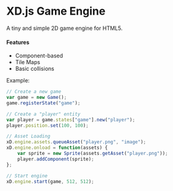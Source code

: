 XD.js Game Engine
==============
A tiny and simple 2D game engine for HTML5.

#### Features
- Component-based
- Tile Maps
- Basic collisions

Example:
```js
// Create a new game
var game = new Game();
game.registerState("game");

// Create a "player" entity
var player = game.states["game"].new("player");
player.position.set(100, 100);

// Asset Loading
xD.engine.assets.queueAsset("player.png", "image");
xD.engine.onload = function(assets) {
	var sprite = new Sprite(assets.getAsset("player.png"));
	player.addComponent(sprite);
};

// Start engine
xD.engine.start(game, 512, 512);

```